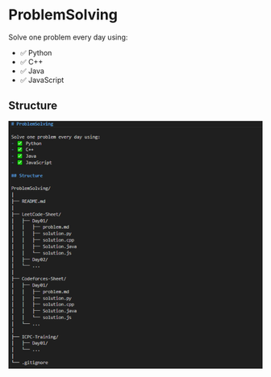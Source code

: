 # ProblemSolving

Solve one problem every day using:
- ✅ Python
- ✅ C++
- ✅ Java
- ✅ JavaScript

## Structure

![alt text](image.png)